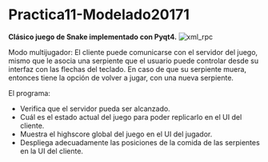# Practica11-Modelado20171

__Clásico juego de Snake implementado con Pyqt4.__ 
![xml_rpc](https://cloud.githubusercontent.com/assets/13952922/19546719/a353a5ba-9657-11e6-84d2-dbe9bbf0a9e8.png)

Modo multijugador: El cliente puede comunicarse con el servidor del juego, mismo que le asocia una serpiente que el usuario puede controlar desde su interfaz con las flechas del teclado. En caso de que su serpiente muera, entonces tiene la opción de volver a jugar, con una nueva serpiente. 

El programa: 

* Verifica que el servidor pueda ser alcanzado. 
* Cuál es el estado actual del juego para poder replicarlo en el UI del cliente. 
* Muestra el highscore global del juego en el UI del jugador. 
* Despliega adecuadamente las posiciones de la comida de las serpientes en la UI del cliente.

